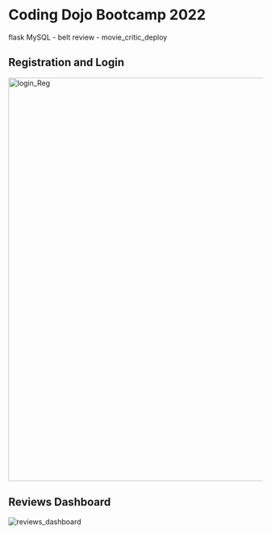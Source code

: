 # Coding Dojo Bootcamp 2022
flask MySQL - belt review - movie_critic_deploy

## Registration and Login

<img width="800" alt="login_Reg" src="https://user-images.githubusercontent.com/99504059/180506560-05af0e19-4314-4353-b10e-8c7d344f9bd8.png">

## Reviews Dashboard

![reviews_dashboard](https://user-images.githubusercontent.com/99504059/180506873-8126d087-72b3-4be8-b5fa-be2a947217d2.png)
